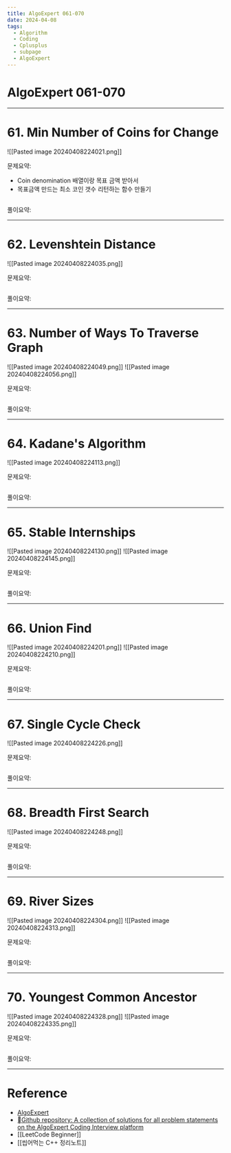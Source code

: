 ```yaml
---
title: AlgoExpert 061-070
date: 2024-04-08
tags:
  - Algorithm
  - Coding
  - Cplusplus
  - subpage
  - AlgoExpert
---
```

# AlgoExpert 061-070

---
# 61.  Min Number of Coins for Change

![[Pasted image 20240408224021.png]]

문제요약:
- Coin denomination 배열이랑 목표 금액 받아서
- 목표금액 만드는 최소 코인 갯수 리턴하는 함수 만들기

```cpp

```

풀이요약:

---

# 62.  Levenshtein Distance

![[Pasted image 20240408224035.png]]

문제요약:


```cpp

```

풀이요약:

---
# 63.  Number of Ways To Traverse Graph

![[Pasted image 20240408224049.png]]
![[Pasted image 20240408224056.png]]

문제요약:


```cpp

```

풀이요약:

---
# 64.  Kadane's Algorithm

![[Pasted image 20240408224113.png]]

문제요약:


```cpp

```

풀이요약:

---
# 65. Stable Internships

![[Pasted image 20240408224130.png]]
![[Pasted image 20240408224145.png]]

문제요약:


```cpp

```

풀이요약:

---
# 66.  Union Find

![[Pasted image 20240408224201.png]]
![[Pasted image 20240408224210.png]]

문제요약:


```cpp

```

풀이요약:

---
# 67.  Single Cycle Check

![[Pasted image 20240408224226.png]]

문제요약:


```cpp

```

풀이요약:

---
# 68.  Breadth First Search

![[Pasted image 20240408224248.png]]

문제요약:


```cpp

```

풀이요약:

---
# 69.  River Sizes

![[Pasted image 20240408224304.png]]
![[Pasted image 20240408224313.png]]

문제요약:


```cpp

```

풀이요약:

---
# 70.  Youngest Common Ancestor

![[Pasted image 20240408224328.png]]
![[Pasted image 20240408224335.png]]

문제요약:


```cpp

```

풀이요약:


---
# Reference

- [AlgoExpert](https://www.algoexpert.io/)
- [Github repository: A collection of solutions for all problem statements on the AlgoExpert Coding Interview platform](https://github.com/das-jishu/algoexpert-data-structures-algorithms)
- [[LeetCode Beginner]]
- [[씹어먹는 C++ 정리노트]]

